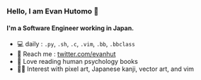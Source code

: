 ### Hello, I am Evan Hutomo 👋

#### I'm a Software Engineer working in Japan.

- 💻  daily : `.py`, `.sh`, `.c`, `.vim`, `.bb`, `.bbclass`
- 📢  Reach me : [twitter.com/evanhut](https://twitter.com/evanhut)
- 📖  Love reading human psychology books
- 👍🏻  Interest with pixel art, Japanese kanji, vector art, and vim
